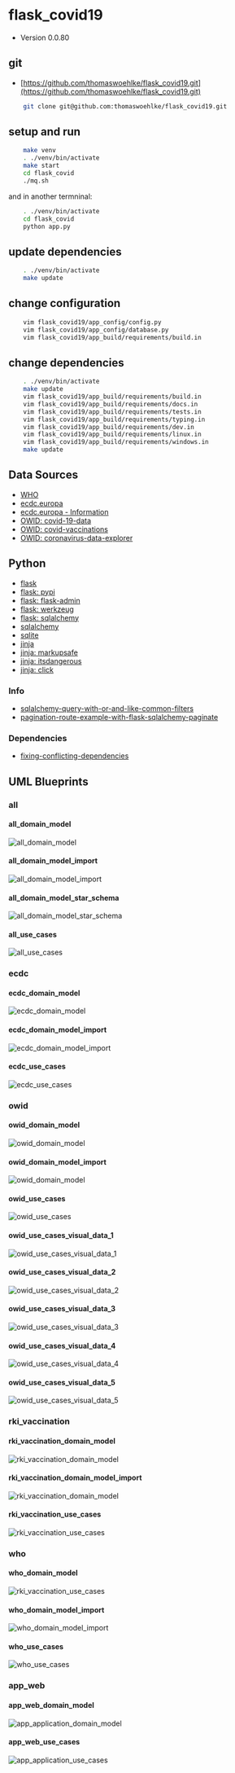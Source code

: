 # flask_covid19

* Version 0.0.80

## git

* [https://github.com/thomaswoehlke/flask_covid19.git](https://github.com/thomaswoehlke/flask_covid19.git)

````bash
    git clone git@github.com:thomaswoehlke/flask_covid19.git
````

## setup and run

````bash
    make venv
    . ./venv/bin/activate
    make start
    cd flask_covid
    ./mq.sh
````

and in another termninal:

````bash
    . ./venv/bin/activate
    cd flask_covid
    python app.py
````

## update dependencies

````bash
    . ./venv/bin/activate
    make update
 ````

## change configuration

````bash
    vim flask_covid19/app_config/config.py
    vim flask_covid19/app_config/database.py
    vim flask_covid19/app_build/requirements/build.in
````

## change dependencies

````bash
    . ./venv/bin/activate
    make update
    vim flask_covid19/app_build/requirements/build.in
    vim flask_covid19/app_build/requirements/docs.in
    vim flask_covid19/app_build/requirements/tests.in
    vim flask_covid19/app_build/requirements/typing.in
    vim flask_covid19/app_build/requirements/dev.in
    vim flask_covid19/app_build/requirements/linux.in
    vim flask_covid19/app_build/requirements/windows.in
    make update
````

## Data Sources

* [WHO](https://covid19.who.int/WHO-COVID-19-global-data.csv)
* [ecdc.europa](https://opendata.ecdc.europa.eu/covid19/casedistribution/csv)
* [ecdc.europa - Information](https://www.ecdc.europa.eu/en/publications-data/download-todays-data-geographic-distribution-covid-19-cases-worldwide)
* [OWID: covid-19-data](https://github.com/owid/covid-19-data)
* [OWID: covid-vaccinations](https://ourworldindata.org/covid-vaccinations)
* [OWID: coronavirus-data-explorer](https://ourworldindata.org/explorers/coronavirus-data-explorer)

## Python

* [flask](https://flask.palletsprojects.com/en/1.1.x/)
* [flask: pypi](https://pypi.org/project/Flask/)
* [flask: flask-admin](https://github.com/flask-admin/flask-admin/)
* [flask: werkzeug](https://werkzeug.palletsprojects.com/en/1.0.x/)
* [flask: sqlalchemy](https://flask.palletsprojects.com/en/1.1.x/patterns/sqlalchemy/)
* [sqlalchemy](https://docs.sqlalchemy.org/en/13/)
* [sqlite](https://sqlite.org/docs.html)
* [jinja](https://jinja.palletsprojects.com/en/2.11.x/)
* [jinja: markupsafe](https://palletsprojects.com/p/markupsafe/)
* [jinja: itsdangerous](https://palletsprojects.com/p/itsdangerous/)
* [jinja: click](https://palletsprojects.com/p/click/)

### Info

* [sqlalchemy-query-with-or-and-like-common-filters](http://www.leeladharan.com/sqlalchemy-query-with-or-and-like-common-filters)
* [pagination-route-example-with-flask-sqlalchemy-paginate](https://riptutorial.com/flask/example/22201/pagination-route-example-with-flask-sqlalchemy-paginate)

### Dependencies

* [fixing-conflicting-dependencies](https://pip.pypa.io/en/latest/user_guide/#fixing-conflicting-dependencies)

## UML Blueprints

### all

#### all_domain_model

![all_domain_model](uml_blueprints/data_all/uml/img/all_domain_model.png)

#### all_domain_model_import

![all_domain_model_import](uml_blueprints/data_all/uml/img/all_domain_model_import.png)

#### all_domain_model_star_schema

![all_domain_model_star_schema](uml_blueprints/data_all/uml/img/all_domain_model_star_schema.png)

#### all_use_cases

![all_use_cases](uml_blueprints/data_all/uml/img/all_use_cases.png)

### ecdc

#### ecdc_domain_model

![ecdc_domain_model](uml_blueprints/data_ecdc/uml/img/ecdc_domain_model.png)

#### ecdc_domain_model_import

![ecdc_domain_model_import](uml_blueprints/data_ecdc/uml/img/ecdc_domain_model_import.png)

#### ecdc_use_cases

![ecdc_use_cases](uml_blueprints/data_ecdc/uml/img/ecdc_use_cases.png)

### owid

#### owid_domain_model

![owid_domain_model](uml_blueprints/data_owid/uml/img/owid_domain_model.png)

#### owid_domain_model_import

![owid_domain_model](uml_blueprints/data_owid/uml/img/owid_domain_model_import.png)

#### owid_use_cases

![owid_use_cases](uml_blueprints/data_owid/uml/img/owid_use_cases.png)

#### owid_use_cases_visual_data_1

![owid_use_cases_visual_data_1](uml_blueprints/data_owid/uml/use_cases__visual_data/img/owid_use_cases_visual_data_1.png)

#### owid_use_cases_visual_data_2

![owid_use_cases_visual_data_2](uml_blueprints/data_owid/uml/use_cases__visual_data/img/owid_use_cases_visual_data_2.png)

#### owid_use_cases_visual_data_3

![owid_use_cases_visual_data_3](uml_blueprints/data_owid/uml/use_cases__visual_data/img/owid_use_cases_visual_data_3.png)

#### owid_use_cases_visual_data_4

![owid_use_cases_visual_data_4](uml_blueprints/data_owid/uml/use_cases__visual_data/img/owid_use_cases_visual_data_4.png)

#### owid_use_cases_visual_data_5

![owid_use_cases_visual_data_5](uml_blueprints/data_owid/uml/use_cases__visual_data/img/owid_use_cases_visual_data_5.png)

### rki_vaccination

#### rki_vaccination_domain_model

![rki_vaccination_domain_model](uml_blueprints/data_vaccination/uml/img/rki_vaccination_domain_model.png)

#### rki_vaccination_domain_model_import

![rki_vaccination_domain_model](uml_blueprints/data_vaccination/uml/img/rki_vaccination_domain_model.png)

#### rki_vaccination_use_cases

![rki_vaccination_use_cases](uml_blueprints/data_vaccination/uml/img/rki_vaccination_use_cases.png)

### who

#### who_domain_model

![rki_vaccination_use_cases](uml_blueprints/data_vaccination/uml/img/rki_vaccination_use_cases.png)

#### who_domain_model_import

![who_domain_model_import](uml_blueprints/data_who/uml/img/who_domain_model_import.png)

#### who_use_cases

![who_use_cases](uml_blueprints/data_who/uml/img/who_use_cases.png)

### app_web

#### app_web_domain_model

![app_application_domain_model](uml_blueprints/app_web/uml/img/app_application_domain_model.png)

#### app_web_use_cases

![app_application_use_cases](uml_blueprints/app_web/uml/img/app_application_use_cases.png)
